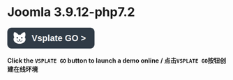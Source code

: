 # Joomla 3.9.12-php7.2

<a href="https://www.vsplate.com/?docker-compose=https://github.com/vsplate/dcenvs/joomla/3.9.12-php7.2"><img alt="VSPLATE GO" src="https://raw.githubusercontent.com/vsplate/images/master/vsgo_btn.png" width="200px"></a>

**Click the `VSPLATE GO` button to launch a demo online / 点击`VSPLATE GO`按钮创建在线环境**